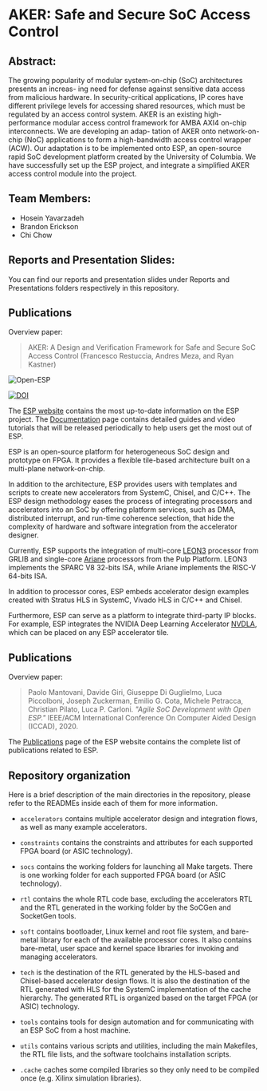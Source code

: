 # AKER: Safe and Secure SoC Access Control

Abstract: 
-----------
The growing popularity of modular system-on-chip (SoC) architectures presents an increas- ing need for defense against sensitive data access from malicious hardware. In security-critical applications, IP cores have different privilege levels for accessing shared resources, which must be regulated by an access control system. AKER is an existing high-performance modular access control framework for AMBA AXI4 on-chip interconnects. We are developing an adap- tation of AKER onto network-on-chip (NoC) applications to form a high-bandwidth access control wrapper (ACW). Our adaptation is to be implemented onto ESP, an open-source rapid SoC development platform created by the University of Columbia. We have successfully set up the ESP project, and integrate a simplified AKER access control module into the project.

Team Members: 
-------------
- Hosein Yavarzadeh 
- Brandon Erickson
- Chi Chow

Reports and Presentation Slides:
---------
You can find our reports and presentation slides under Reports and Presentations folders respectively in this repository.



## Publications

Overview paper:

> AKER: A Design and Verification Framework for Safe and Secure SoC Access Control (Francesco Restuccia, Andres Meza, and Ryan Kastner)


![Open-ESP](esp-logo-small.png)

[![DOI](https://zenodo.org/badge/190284572.svg)](https://zenodo.org/badge/latestdoi/190284572)

The [ESP website](https://www.esp.cs.columbia.edu) contains the most
up-to-date information on the ESP project. The
[Documentation](https://www.esp.cs.columbia.edu/docs) page contains
detailed guides and video tutorials that will be released periodically
to help users get the most out of ESP.

ESP is an open-source platform for heterogeneous SoC design and
prototype on FPGA. It provides a flexible tile-based architecture
built on a multi-plane network-on-chip.

In addition to the architecture, ESP provides users with templates and
scripts to create new accelerators from SystemC, Chisel, and C/C++.
The ESP design methodology eases the process of integrating processors
and accelerators into an SoC by offering platform services, such as
DMA, distributed interrupt, and run-time coherence selection, that
hide the complexity of hardware and software integration from the
accelerator designer.

Currently, ESP supports the integration of multi-core
[LEON3](https://www.gaisler.com/index.php/downloads/leongrlib)
processor from GRLIB and single-core
[Ariane](https://github.com/pulp-platform/ariane) processors from the
Pulp Platform. LEON3 implements the SPARC V8 32-bits ISA, while Ariane
implements the RISC-V 64-bits ISA.

In addition to processor cores, ESP embeds accelerator design examples
created with Stratus HLS in SystemC, Vivado HLS in C/C++ and Chisel.

Furthermore, ESP can serve as a platform to integrate third-party IP
blocks.  For example, ESP integrates the NVIDIA Deep Learning
Accelerator [NVDLA](http://nvdla.org/), which can be placed on any ESP
accelerator tile.

## Publications

Overview paper:

> Paolo Mantovani, Davide Giri, Giuseppe Di Guglielmo, Luca
> Piccolboni, Joseph Zuckerman, Emilio G. Cota, Michele Petracca,
> Christian Pilato, Luca P. Carloni. _"Agile SoC Development with Open
> ESP."_ IEEE/ACM International Conference On Computer Aided Design
> (ICCAD), 2020.

The [Publications](https://www.esp.cs.columbia.edu/pubs) page of the
ESP website contains the complete list of publications related to ESP.

## Repository organization

Here is a brief description of the main directories in the repository,
please refer to the READMEs inside each of them for more information.

* `accelerators` contains multiple accelerator design and integration
  flows, as well as many example accelerators.

* `constraints` contains the constraints and attributes for each
  supported FPGA board (or ASIC technology).

* `socs` contains the working folders for launching all Make targets.
  There is one working folder for each supported FPGA board (or ASIC
  technology).

* `rtl` contains the whole RTL code base, excluding the accelerators
  RTL and the RTL generated in the working folder by the SoCGen and
  SocketGen tools.

* `soft` contains bootloader, Linux kernel and root file system, and
  bare-metal library for each of the available processor cores. It
  also contains bare-metal, user space and kernel space libraries for
  invoking and managing accelerators.

* `tech` is the destination of the RTL generated by the HLS-based and
  Chisel-based accelerator design flows. It is also the destination of
  the RTL generated with HLS for the SystemC implementation of the
  cache hierarchy. The generated RTL is organized based on the target
  FPGA (or ASIC) technology.

* `tools` contains tools for design automation and for communicating
  with an ESP SoC from a host machine.

* `utils` contains various scripts and utilities, including the main
  Makefiles, the RTL file lists, and the software toolchains
  installation scripts.

* `.cache` caches some compiled libraries so they only need to be
  compiled once (e.g. Xilinx simulation libraries).
